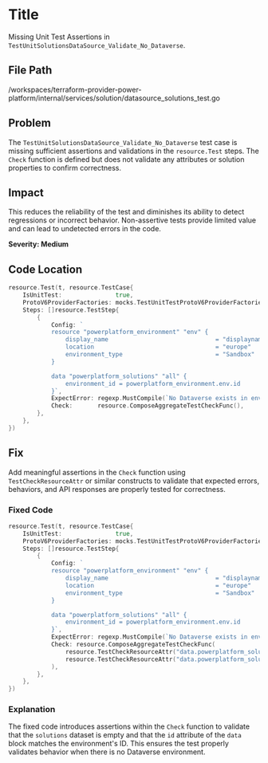 # Title
Missing Unit Test Assertions in `TestUnitSolutionsDataSource_Validate_No_Dataverse`.

## File Path
/workspaces/terraform-provider-power-platform/internal/services/solution/datasource_solutions_test.go

## Problem
The `TestUnitSolutionsDataSource_Validate_No_Dataverse` test case is missing sufficient assertions and validations in the `resource.Test` steps. The `Check` function is defined but does not validate any attributes or solution properties to confirm correctness.

## Impact
This reduces the reliability of the test and diminishes its ability to detect regressions or incorrect behavior. Non-assertive tests provide limited value and can lead to undetected errors in the code.

**Severity: Medium**

## Code Location
```go
resource.Test(t, resource.TestCase{
	IsUnitTest:               true,
	ProtoV6ProviderFactories: mocks.TestUnitTestProtoV6ProviderFactories,
	Steps: []resource.TestStep{
		{
			Config: `
			resource "powerplatform_environment" "env" {
				display_name                              = "displayname"
				location                                  = "europe"
				environment_type                          = "Sandbox"
			}

			data "powerplatform_solutions" "all" {
				environment_id = powerplatform_environment.env.id
			}`,
			ExpectError: regexp.MustCompile(`No Dataverse exists in environment`),
			Check:       resource.ComposeAggregateTestCheckFunc(),
		},
	},
})
```

## Fix
Add meaningful assertions in the `Check` function using `TestCheckResourceAttr` or similar constructs to validate that expected errors, behaviors, and API responses are properly tested for correctness.

### Fixed Code
```go
resource.Test(t, resource.TestCase{
	IsUnitTest:               true,
	ProtoV6ProviderFactories: mocks.TestUnitTestProtoV6ProviderFactories,
	Steps: []resource.TestStep{
		{
			Config: `
			resource "powerplatform_environment" "env" {
				display_name                              = "displayname"
				location                                  = "europe"
				environment_type                          = "Sandbox"
			}

			data "powerplatform_solutions" "all" {
				environment_id = powerplatform_environment.env.id
			}`,
			ExpectError: regexp.MustCompile(`No Dataverse exists in environment`),
			Check: resource.ComposeAggregateTestCheckFunc(
				resource.TestCheckResourceAttr("data.powerplatform_solutions.all", "solutions.#", "0"),
				resource.TestCheckResourceAttr("data.powerplatform_solutions.all", "id", powerplatform_environment.env.id),
			),
		},
	},
})
```

### Explanation
The fixed code introduces assertions within the `Check` function to validate that the `solutions` dataset is empty and that the `id` attribute of the `data` block matches the environment's ID. This ensures the test properly validates behavior when there is no Dataverse environment.
